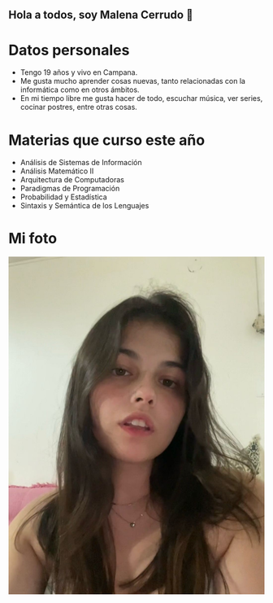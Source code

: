 ## Hola a todos, soy Malena Cerrudo 👋

# Datos personales
- Tengo 19 años y vivo en Campana.
- Me gusta mucho aprender cosas nuevas, tanto relacionadas con la informática como en otros ámbitos.
- En mi tiempo libre me gusta hacer de todo, escuchar música, ver series, cocinar postres, entre otras cosas.

# Materias que curso este año
- Análisis de Sistemas de Información
- Análisis Matemático II
- Arquitectura de Computadoras
- Paradigmas de Programación
- Probabilidad y Estadística
- Sintaxis y Semántica de los Lenguajes

# Mi foto
![Foto](IMG-20250322-WA0016.jpg)